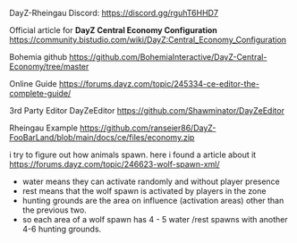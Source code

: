 DayZ-Rheingau Discord: https://discord.gg/rguhT6HHD7

Official article for **DayZ Central Economy Configuration** https://community.bistudio.com/wiki/DayZ:Central_Economy_Configuration

Bohemia github https://github.com/BohemiaInteractive/DayZ-Central-Economy/tree/master

Online Guide https://forums.dayz.com/topic/245334-ce-editor-the-complete-guide/

3rd Party Editor DayZeEditor https://github.com/Shawminator/DayZeEditor

Rheingau Example https://github.com/ranseier86/DayZ-FooBarLand/blob/main/docs/ce/files/economy.zip

i try to figure out how animals spawn. here i found a article about it https://forums.dayz.com/topic/246623-wolf-spawn-xml/

- water means they can activate randomly and without player presence
- rest means that the wolf spawn is activated by players in the zone
- hunting grounds are the area on influence (activation areas) other than the previous two.  
- so each area of a wolf spawn has 4 - 5 water /rest spawns with another 4-6 hunting grounds.
